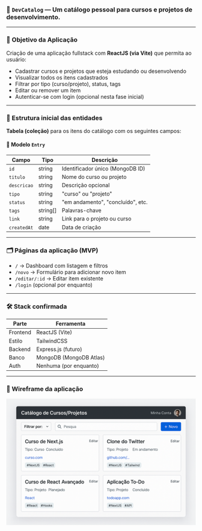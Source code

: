 ### 🎯 **`DevCatalog`** — Um catálogo pessoal para cursos e projetos de desenvolvimento.

---

### 📌 Objetivo da Aplicação

Criação de uma aplicação fullstack com **ReactJS (via Vite)** que permita ao usuário:

* Cadastrar cursos e projetos que esteja estudando ou desenvolvendo
* Visualizar todos os itens cadastrados
* Filtrar por tipo (curso/projeto), status, tags
* Editar ou remover um item
* Autenticar-se com login (opcional nesta fase inicial)

---

### 🧱 Estrutura inicial das entidades

**Tabela (coleção)** para os itens do catálogo com os seguintes campos:

#### 📘 Modelo `Entry`

| Campo       | Tipo      | Descrição                         |
| ----------- | --------- | --------------------------------- |
| `id`        | string    | Identificador único (MongoDB ID)  |
| `titulo`    | string    | Nome do curso ou projeto          |
| `descricao` | string    | Descrição opcional                |
| `tipo`      | string    | "curso" ou "projeto"              |
| `status`    | string    | "em andamento", "concluído", etc. |
| `tags`      | string\[] | Palavras-chave                    |
| `link`      | string    | Link para o projeto ou curso      |
| `createdAt` | date      | Data de criação                   |

---

### 🗂️ Páginas da aplicação (MVP)

* `/` → Dashboard com listagem e filtros
* `/novo` → Formulário para adicionar novo item
* `/editar/:id` → Editar item existente
* `/login` (opcional por enquanto)

---

### 🛠️ Stack confirmada

| Parte    | Ferramenta              |
| -------- | ----------------------- |
| Frontend | ReactJS (Vite)          |
| Estilo   | TailwindCSS             |
| Backend  | Express.js (futuro)     |
| Banco    | MongoDB (MongoDB Atlas) |
| Auth     | Nenhuma (por enquanto)  |

---

### 📘 Wireframe da aplicação
![wireframe.png](wireframe.png)